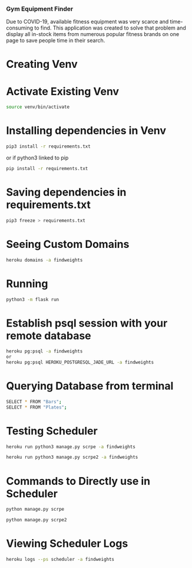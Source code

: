 ### Gym Equipment Finder
Due to COVID-19, available fitness equipment was very scarce and time-consuming to find. This application was created to solve that problem and display all in-stock items from numerous popular fitness brands on one page to save people time in their search.

# Creating Venv

# Activate Existing Venv
```bash
source venv/bin/activate
```

# Installing dependencies in Venv
```bash
pip3 install -r requirements.txt
```
or if python3 linked to pip
```bash
pip install -r requirements.txt
```

# Saving dependencies in requirements.txt
```bash
pip3 freeze > requirements.txt
```

# Seeing Custom Domains
```bash
heroku domains -a findweights
```

# Running
```bash
python3 -m flask run
```

# Establish psql session with your remote database
```bash
heroku pg:psql -a findweights
or
heroku pg:psql HEROKU_POSTGRESQL_JADE_URL -a findweights
```

# Querying Database from terminal
```bash
SELECT * FROM "Bars";
SELECT * FROM "Plates";
```

# Testing Scheduler 
```bash
heroku run python3 manage.py scrpe -a findweights
```
```bash
heroku run python3 manage.py scrpe2 -a findweights
```

# Commands to Directly use in Scheduler
```bash
python manage.py scrpe
```
```bash
python manage.py scrpe2
```

# Viewing Scheduler Logs
```bash
heroku logs --ps scheduler -a findweights
```